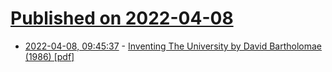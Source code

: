 # [Published on 2022-04-08](index.md)

* [2022-04-08, 09:45:37](https://news.ycombinator.com/item?id=30955110) - [Inventing The University by David Bartholomae (1986) [pdf]](https://wac.colostate.edu/jbw/v5n1/bartholomae.pdf)
